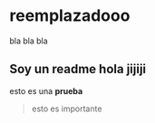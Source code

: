 # reemplazadooo

bla bla bla
 
## Soy un readme hola jijiji

esto es una **prueba**

>  esto es importante
